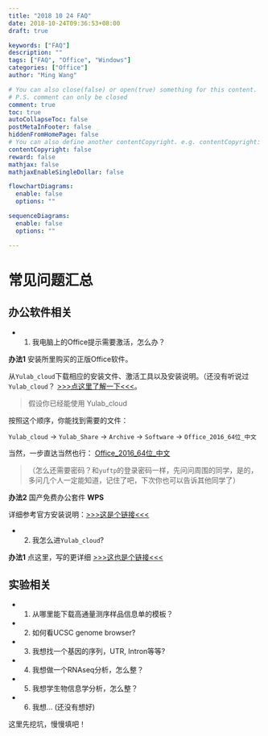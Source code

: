```yaml
---
title: "2018 10 24 FAQ"
date: 2018-10-24T09:36:53+08:00
draft: true

keywords: ["FAQ"]
description: ""
tags: ["FAQ", "Office", "Windows"]
categories: ["Office"]
author: "Ming Wang"

# You can also close(false) or open(true) something for this content.
# P.S. comment can only be closed
comment: true
toc: true
autoCollapseToc: false
postMetaInFooter: false
hiddenFromHomePage: false
# You can also define another contentCopyright. e.g. contentCopyright: "This is another copyright."
contentCopyright: false
reward: false
mathjax: false
mathjaxEnableSingleDollar: false

flowchartDiagrams:
  enable: false
  options: ""

sequenceDiagrams: 
  enable: false
  options: ""

---
```


# 常见问题汇总

## 办公软件相关

+ 1. 我电脑上的Office提示需要激活，怎么办？

**办法1** 安装所里购买的正版Office软件。

从`Yulab_cloud`下载相应的安装文件、激活工具以及安装说明。（还没有听说过 `Yulab_cloud`？  [>>>点这里了解一下<<<](http://192.168.206.171/yulab_share/post/2018-10-19-share/)。

>假设你已经能使用 Yulab_cloud

按照这个顺序，你能找到需要的文件：

`Yulab_cloud` -> `Yulab_Share` -> `Archive` -> `Software` -> `Office_2016_64位_中文`

当然，一步直达当然也行：
[Office_2016_64位_中文](http://192.168.206.171/yulab_cloud/index.php/s/WYeBqACxcta6TT8)  

>（怎么还需要密码？和`yuftp`的登录密码一样，先问问周围的同学，是的，多问几个人一定能知道，记住了吧，下次你也可以告诉其他同学了）


**办法2** 国产免费办公套件 **WPS**

详细参考官方安装说明：[>>>这是个链接<<<](http://www.wps.cn/)


+ 2. 我怎么进`Yulab_cloud`?

**办法1**  点这里，写的更详细 [>>>这也是个链接<<<](http://192.168.206.171/yulab_share/post/2018-10-19-share/)




## 实验相关

+ 1. 从哪里能下载高通量测序样品信息单的模板？

+ 2. 如何看UCSC genome browser?

+ 3. 我想找一个基因的序列，UTR, Intron等等?

+ 4. 我想做一个RNAseq分析，怎么整？

+ 5. 我想学生物信息学分析，怎么整？

+ 6. 我想... (还没有想好)


这里先挖坑，慢慢填吧！
